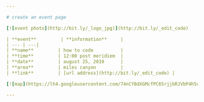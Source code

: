 ```yaml
---

# create an event page 

[![event photo](http://bit.ly/_logo_jpg)](http://bit.ly/_edit_code)

| **event**         | **information**     |
| --- | ---| 
| **name**         | how to code          | 
| **time**         | 12:00 post meridiem  | 
| **date**         | august 25, 2019      |
| **area**         | miles canyon         | 
| **link**         | [url address](http://bit.ly/_edit_code) |

[![map](https://lh4.googleusercontent.com/74nCYBdXGMcfPC65rjjbRJVbP4h5uyr3v9XNYa9F3z0YvhZfVaoSNNe7IKmEA8uJQk76VUhTFw=w371)](http://bit.ly/_edit_code) 

---
```

